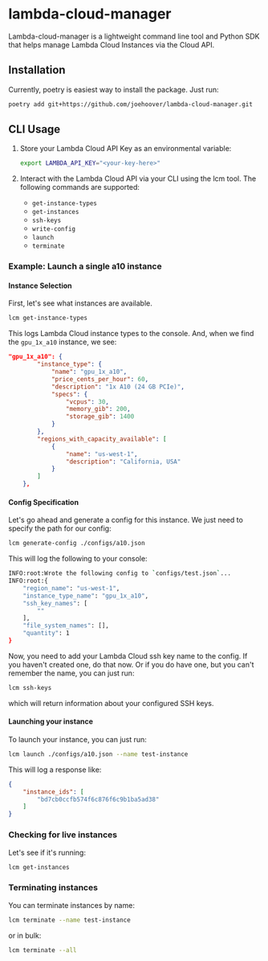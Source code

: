 # lambda-cloud-manager

Lambda-cloud-manager is a lightweight command line tool and Python SDK that helps manage Lambda Cloud Instances via the Cloud API. 

## Installation

Currently, poetry is easiest way to install the package. Just run:

```bash
poetry add git+https://github.com/joehoover/lambda-cloud-manager.git
```

## CLI Usage

1. Store your Lambda Cloud API Key as an environmental variable: 

    ```bash
    export LAMBDA_API_KEY="<your-key-here>"
    ```
2. Interact with the Lambda Cloud API via your CLI using the lcm tool. The following commands are supported:

   * `get-instance-types`
   * `get-instances`
   * `ssh-keys`
   * `write-config`
   * `launch`       
   * `terminate`

### Example: Launch a single a10 instance

#### Instance Selection
First, let's see what instances are available. 

```bash
lcm get-instance-types
```

This logs Lambda Cloud instance types to the console. And, when we find the `gpu_1x_a10` instance, we see:

```json
"gpu_1x_a10": {
        "instance_type": {
            "name": "gpu_1x_a10",
            "price_cents_per_hour": 60,
            "description": "1x A10 (24 GB PCIe)",
            "specs": {
                "vcpus": 30,
                "memory_gib": 200,
                "storage_gib": 1400
            }
        },
        "regions_with_capacity_available": [
            {
                "name": "us-west-1",
                "description": "California, USA"
            }
        ]
    },
```

#### Config Specification 

Let's go ahead and generate a config for this instance. We just need to specify the path for our config:

```bash
lcm generate-config ./configs/a10.json
```

This will log the following to your console:

```bash
INFO:root:Wrote the following config to `configs/test.json`...
INFO:root:{
    "region_name": "us-west-1",
    "instance_type_name": "gpu_1x_a10",
    "ssh_key_names": [
        ""
    ],
    "file_system_names": [],
    "quantity": 1
}

```

Now, you need to add your Lambda Cloud ssh key name to the config. If you haven't created one, do that now. Or if you do have one, but you can't remember the name, you can just run:

```bash
lcm ssh-keys
```

which will return information about your configured SSH keys. 

#### Launching your instance

To launch your instance, you can just run:

```bash
lcm launch ./configs/a10.json --name test-instance
```

This will log a response like: 

```json
{
    "instance_ids": [
        "bd7cb0ccfb574f6c876f6c9b1ba5ad38"
    ]
}
```

### Checking for live instances

Let's see if it's running:

```bash
lcm get-instances
```

### Terminating instances

You can terminate instances by name:

```bash
lcm terminate --name test-instance
```

or in bulk:

```bash
lcm terminate --all
```
